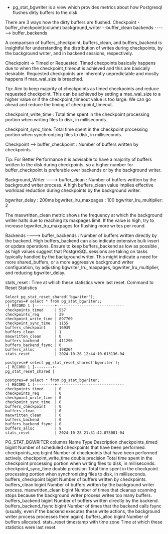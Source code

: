 * pg_stat_bgwriter is a view which provides metrics about how Postgresql flushes dirty buffers to the disk.

There are 3 ways how the dirty buffers are flushed.
Checkpoint - buffer_checkpoint(column)
background_writer --buffer_clean
backends ------> buffer_backends

 A comparison of buffers_checkpoint, buffers_clean, and buffers_backend is insightful for understanding 
 the distribution of writes during checkpoints, by the background writer, and in backend sessions, respectively.

Checkpoint -> Timed or Requested. Timed checpoints basically happens due to when the checkpoint_timeout is achieved and this are basically desirable. Requested checkpoints are inherently unpredictable and mostly happens if max_wal_size is breached. 

Tip:
Aim to keep majority of checkpoints as timed checkpoints and reduce requested checkpoint.
This can be achieved by setting a max_wal_size to a higher value  or if the checkpoint_timeout value is too large. We can go ahead and reduce the timing of checkpoint_timeout.

checkpoint_write_time : Total time spent in the checkpoint processing portion when writing files to disk, in milliseconds.

checkpoint_sync_time: Total time spent in the checkpoint processing portion when synchronizing files to disk, in milliseconds.

Checkpoint --> buffer_checkpoint : Number of buffers written by checkpoints.  

Tip:
For Better Performance it is advisable to have a majority of buffers written to the disk during checkpoints. so a higher number for buffer_checkpoint is preferable over backends or by the background writer.

Background_Writer ---> buffer_clean : Number of buffers written by the background writer process. A high buffers_clean value implies effective workload reduction during checkpoints by the background writer.

bgwriter_delay : 200ms 
bgwriter_lru_maxpages : 100
bgwriter_lru_multiplier: 2

The maxwritten_clean metric shows the frequency at which the background writer halts due to reaching its maxpages limit. If the value is high, try to increase bgwriter_lru_maxpages for flushing more writes per round.

Backends ----> buffer_backends : Number of buffers written directly by the backend. High buffers_backend can also indicate extensive bulk insert or update operations. Ensure to keep buffers_backend as low as possible , as high values suggest that PostgreSQL sessions are taking on tasks typically handled by the background writer. This might indicate a need for more shared_buffers, or a more aggressive background writer configuration, by adjusting bgwriter_lru_maxpages, bgwriter_lru_multiplier, and reducing bgwriter_delay. 

stats_reset : Time at which these statistics were last reset.
Command to Reset Statistics
```
Select pg_stat_reset_shared('bgwriter');
postgres=# select * from pg_stat_bgwriter;;
-[ RECORD 1 ]---------+------------------------------
checkpoints_timed     | 557
checkpoints_req       | 29
checkpoint_write_time | 897709
checkpoint_sync_time  | 1155
buffers_checkpoint    | 16939
buffers_clean         | 1
maxwritten_clean      | 0
buffers_backend       | 411290
buffers_backend_fsync | 0
buffers_alloc         | 198264
stats_reset           | 2024-10-26 12:44:10.613136-04

postgres=# select pg_stat_reset_shared('bgwriter');
-[ RECORD 1 ]--------+-
pg_stat_reset_shared |

postgres=# select * from pg_stat_bgwriter;
-[ RECORD 1 ]---------+------------------------------
checkpoints_timed     | 0
checkpoints_req       | 0
checkpoint_write_time | 0
checkpoint_sync_time  | 0
buffers_checkpoint    | 0
buffers_clean         | 0
maxwritten_clean      | 0
buffers_backend       | 0
buffers_backend_fsync | 0
buffers_alloc         | 9
stats_reset           | 2024-10-28 21:31:42.075081-04
```



PG_STAT_BGWRITER columns
Name	Type	Description
checkpoints_timed	bigint	Number of scheduled checkpoints that have been performed.
checkpoints_req	bigint	Number of checkpoints that have been performed actively.
checkpoint_write_time	double precision	Total time spent in the checkpoint processing portion when writing files to disk, in milliseconds.
checkpoint_sync_time	double precision	Total time spent in the checkpoint processing portion when synchronizing files to disk, in milliseconds.
buffers_checkpoint	bigint	Number of buffers written by checkpoints.
buffers_clean	bigint	Number of buffers written by the background writer process.
maxwritten_clean	bigint	Number of times that cleanup scanning stops because the background writer process writes too many buffers.
buffers_backend	bigint	Number of buffers written directly by the backend.
buffers_backend_fsync	bigint	Number of times that the backend calls fsync (usually, even if the backend executes these write actions, the background writer process processes them again).
buffers_alloc	bigint	Number of buffers allocated.
stats_reset	timestamp with time zone	Time at which these statistics were last reset.


